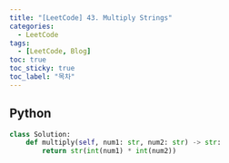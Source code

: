 ```yaml
---
title: "[LeetCode] 43. Multiply Strings"
categories:
  - LeetCode
tags:
  - [LeetCode, Blog]
toc: true
toc_sticky: true
toc_label: "목차"
---
```


## Python
~~~python
class Solution:
    def multiply(self, num1: str, num2: str) -> str:
        return str(int(num1) * int(num2))
~~~